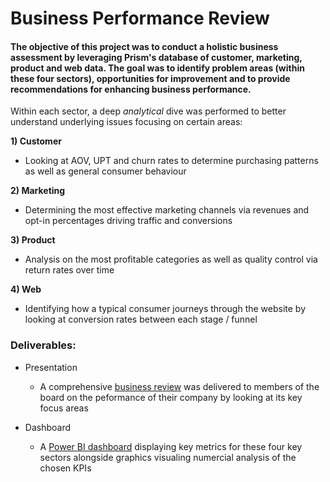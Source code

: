 # Business Performance Review

#### The objective of this project was to conduct a holistic business assessment by leveraging Prism's database of customer, marketing, product and web data. The goal was to identify problem areas (within these four sectors), opportunities for improvement and to provide recommendations for enhancing business performance. ####

Within each sector, a deep *analytical* dive was performed to better understand underlying issues focusing on certain areas:

**1) Customer**
* Looking at AOV, UPT and churn rates to determine purchasing patterns as well as general consumer behaviour

**2) Marketing**
* Determining the most effective marketing channels via revenues and opt-in percentages driving traffic and conversions

**3) Product**
* Analysis on the most profitable categories as well as quality control via return rates over time

**4) Web**
* Identifying how a typical consumer journeys through the website by looking at conversion rates between each stage / funnel

### Deliverables: ###
* Presentation
  * A comprehensive [business review](https://docs.google.com/presentation/d/1Pb_uRGaiaFlmVPLAQ_H12K1O4HZNZhTr69No3yBoZ0A/edit#slide=id.p) was delivered to members of the board on the peformance of their company by looking at its key focus areas

* Dashboard
  * A [Power BI dashboard](https://app.powerbi.com/groups/me/reports/96425832-0b22-45f1-9b84-18ba80f4490a/ReportSection?ctid=15830474-cef0-4326-88db-96e5ab019d8a&experience=power-bi&bookmarkGuid=375241f6-a236-45ff-8e4e-af7df322c128) displaying key metrics for these four key sectors alongside graphics visualing numercial analysis of the chosen KPIs

